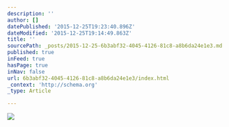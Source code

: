 ```yaml
---
description: ''
author: []
datePublished: '2015-12-25T19:23:40.896Z'
dateModified: '2015-12-25T19:14:49.863Z'
title: ''
sourcePath: _posts/2015-12-25-6b3abf32-4045-4126-81c8-a8b6da24e1e3.md
published: true
inFeed: true
hasPage: true
inNav: false
url: 6b3abf32-4045-4126-81c8-a8b6da24e1e3/index.html
_context: 'http://schema.org'
_type: Article

---
```

![](https://the-grid-user-content.s3-us-west-2.amazonaws.com/e01df59e-06be-4384-95c2-90cd7e8ab97b.png)